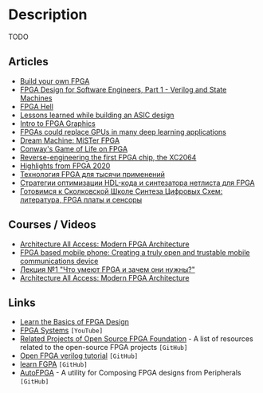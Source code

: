# Description

TODO


## Articles

- [Build your own FPGA](http://blog.notdot.net/2012/10/Build-your-own-FPGA)
- [FPGA Design for Software Engineers, Part 1 - Verilog and State Machines](https://www.walknsqualk.com/post/014-tiny-fpga-bx/)
- [FPGA Hell](https://zipcpu.com/blog/2017/05/19/fpga-hell.html)
- [Lessons learned while building an ASIC design](https://zipcpu.com/blog/2021/03/06/asic-lsns.html)
- [Intro to FPGA Graphics](https://projectf.io/posts/fpga-graphics/)
- [FPGAs could replace GPUs in many deep learning applications](https://bdtechtalks.com/2020/11/09/fpga-vs-gpu-deep-learning/)
- [Dream Machine: MiSTer FPGA](https://felixleger.com/posts/2020/10/dream-machine-mister-fpga/)
- [Conway's Game of Life on FPGA](https://k155la3.blog/2020/10/09/conways-game-of-life-on-fpga/)
- [Reverse-engineering the first FPGA chip, the XC2064](http://www.righto.com/2020/09/reverse-engineering-first-fpga-chip.html)
- [Highlights from FPGA 2020](https://johnwickerson.wordpress.com/2020/02/27/highlights-from-fpga-2020/)
- [Технология FPGA для тысячи применений](https://habr.com/ru/post/505838/)
- [Стратегии оптимизации HDL-кода и синтезатора нетлиста для FPGA](https://habr.com/ru/post/588703/)
- [Готовимся к Сколковской Школе Синтеза Цифровых Схем: литература, FPGA платы и сенсоры](https://habr.com/ru/post/582580/)


## Courses / Videos

- [Architecture All Access: Modern FPGA Architecture](https://youtu.be/EVy4KEj9kZg)
- [FPGA based mobile phone: Creating a truly open and trustable mobile communications device](https://youtu.be/KuNB4ocZDXA)
- [Лекция №1 "Что умеют FPGA и зачем они нужны?"](https://youtu.be/4KFARUjfWN4)
- [Architecture All Access: Modern FPGA Architecture](https://youtu.be/EVy4KEj9kZg)


## Links

- [Learn the Basics of FPGA Design](https://fpgatutorial.com/)
- [FPGA Systems](https://www.youtube.com/channel/UCKQwNQlnXyagCuWy84Rg0XQ) `[YouTube]`
- [Related Projects of Open Source FPGA Foundation](https://github.com/os-fpga/open-source-fpga-resource) -  A list of resources related to the open-source FPGA projects `[GitHub]`
- [Open FPGA verilog tutorial](https://github.com/Obijuan/open-fpga-verilog-tutorial/wiki/Home_EN) `[GitHub]`
- [learn FGPA](https://github.com/BrunoLevy/learn-fpga) `[GitHub]`
- [AutoFPGA](https://github.com/ZipCPU/autofpga) - A utility for Composing FPGA designs from Peripherals `[GitHub]`
